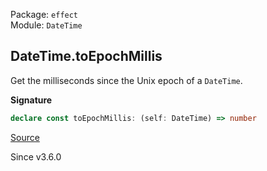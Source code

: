 Package: `effect`<br />
Module: `DateTime`<br />

## DateTime.toEpochMillis

Get the milliseconds since the Unix epoch of a `DateTime`.

**Signature**

```ts
declare const toEpochMillis: (self: DateTime) => number
```

[Source](https://github.com/Effect-TS/effect/tree/main/packages/effect/src/DateTime.ts#L851)

Since v3.6.0